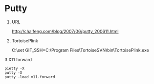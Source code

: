 Putty
=========================================

1. URL

	<http://chaifeng.com/blog/2007/06/putty_200611.html>

2. TortoisePlink

	C:\set GIT_SSH=C:\Program Files\TortoiseSVN\bin\TortoisePlink.exe

3 X11 forward
    
    pietty -X
    putty -X
    putty -load x11-forward
